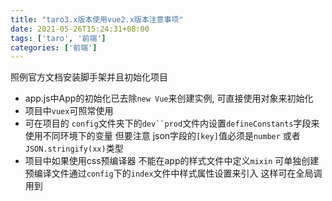 ```yaml
---
title: "taro3.x版本使用vue2.x版本注意事项"
date: 2021-05-26T15:24:31+08:00
tags: ['taro', '前端']
categories: ['前端']
---
```


 照例官方文档安装脚手架并且初始化项目

- app.js中App的初始化已去除`new Vue`来创建实例, 可直接使用对象来初始化
- 项目中`vuex`可照常使用
- 可在项目的 `config`文件夹下的`dev``prod`文件内设置`defineConstants`字段来使用不同环境下的变量 但要注意 json字段的`[key]`值必须是`number` 或者`JSON.stringify(xx)`类型
- 项目中如果使用css预编译器 不能在app的样式文件中定义`mixin` 可单独创建预编译文件通过`config`下的`index`文件中样式属性设置来引入 这样可在全局调用到